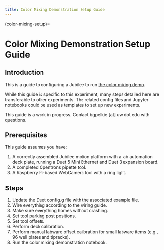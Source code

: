 ```yaml
---
title: Color Mixing Demonstration Setup Guide
---
```


(color-mixing-setup)=
# Color Mixing Demonstration Setup Guide

## Introduction

This is a guide to configuring a Jubilee to run [the color mixing demo](https://github.com/pozzo-research-group/jubilee_pipette_BOdemo).

While this guide is specific to this experiment, many steps detailed here are transferable to other experiments. The related config files and Jupyter notebooks could be used as templates to set up new experiments.

This guide is a work in progress. Contact bgpelkie [at] uw dot edu with questions.

## Prerequisites

This guide assumes you have:
1. A correctly assembled Jubilee motion platform with a lab automation deck plate, running a Duet 5 Mini Ethernet and Duet 3 expansion board.
2. A completed Opentrons pipette tool.
3. A Raspberry Pi-based WebCamera tool with a ring light.

## Steps

1. Update the Duet config.g file with the associated example file.
2. Wire everything according to the wiring guide.
3. Make sure everything homes without crashing.
4. Set tool parking post positions.
5. Set tool offsets.
6. Perform deck calibration.
7. Perform manual labware offset calibration for small labware items (e.g., 96 well plates and tipracks).
8. Run the color mixing demonstration notebook.
